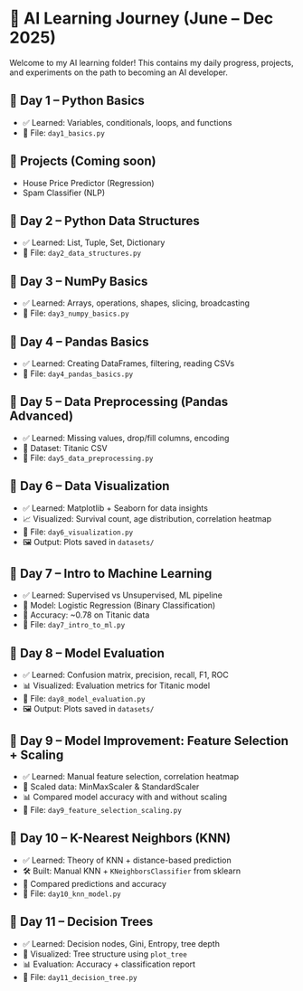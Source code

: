 # 🧠 AI Learning Journey (June – Dec 2025)

Welcome to my AI learning folder! This contains my daily progress, projects, and experiments on the path to becoming an AI developer.

## 📅 Day 1 – Python Basics

- ✅ Learned: Variables, conditionals, loops, and functions
- 📝 File: `day1_basics.py`

## 📁 Projects (Coming soon)

- House Price Predictor (Regression)
- Spam Classifier (NLP)

## 📅 Day 2 – Python Data Structures

- ✅ Learned: List, Tuple, Set, Dictionary
- 📝 File: `day2_data_structures.py`

## 📅 Day 3 – NumPy Basics

- ✅ Learned: Arrays, operations, shapes, slicing, broadcasting
- 📝 File: `day3_numpy_basics.py`

## 📅 Day 4 – Pandas Basics

- ✅ Learned: Creating DataFrames, filtering, reading CSVs
- 📝 File: `day4_pandas_basics.py`

## 📅 Day 5 – Data Preprocessing (Pandas Advanced)

- ✅ Learned: Missing values, drop/fill columns, encoding
- 🧾 Dataset: Titanic CSV
- 📝 File: `day5_data_preprocessing.py`

## 📅 Day 6 – Data Visualization

- ✅ Learned: Matplotlib + Seaborn for data insights
- 📈 Visualized: Survival count, age distribution, correlation heatmap
- 📝 File: `day6_visualization.py`
- 🖼️ Output: Plots saved in `datasets/`

## 📅 Day 7 – Intro to Machine Learning

- ✅ Learned: Supervised vs Unsupervised, ML pipeline
- 🧪 Model: Logistic Regression (Binary Classification)
- 🎯 Accuracy: ~0.78 on Titanic data
- 📝 File: `day7_intro_to_ml.py`

## 📅 Day 8 – Model Evaluation

- ✅ Learned: Confusion matrix, precision, recall, F1, ROC
- 📊 Visualized: Evaluation metrics for Titanic model
- 📝 File: `day8_model_evaluation.py`
- 🖼️ Output: Plots saved in `datasets/`

## 📅 Day 9 – Model Improvement: Feature Selection + Scaling

- ✅ Learned: Manual feature selection, correlation heatmap
- 📏 Scaled data: MinMaxScaler & StandardScaler
- 📊 Compared model accuracy with and without scaling
- 📝 File: `day9_feature_selection_scaling.py`

## 📅 Day 10 – K-Nearest Neighbors (KNN)

- ✅ Learned: Theory of KNN + distance-based prediction
- 🛠️ Built: Manual KNN + `KNeighborsClassifier` from sklearn
- 🧪 Compared predictions and accuracy
- 📝 File: `day10_knn_model.py`

## 📅 Day 11 – Decision Trees

- ✅ Learned: Decision nodes, Gini, Entropy, tree depth
- 🌳 Visualized: Tree structure using `plot_tree`
- 📊 Evaluation: Accuracy + classification report
- 📝 File: `day11_decision_tree.py`
